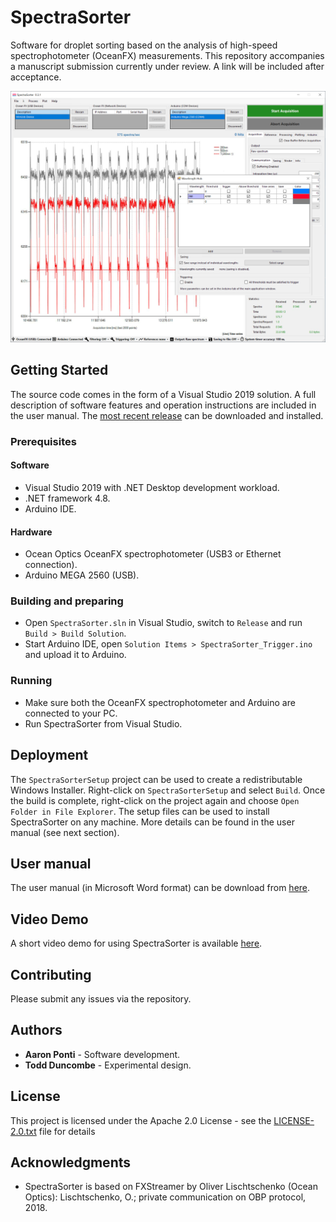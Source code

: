 # SpectraSorter

Software for droplet sorting based on the analysis of high-speed spectrophotometer (OceanFX) measurements. This repository accompanies a manuscript submission currently under review. A link will be included after acceptance.

<img src="SpectraSorter.png" alt="SpectraSorter" />

## Getting Started

The source code comes in the form of a Visual Studio 2019 solution. A full description of software features and operation instructions are included in the user manual. The [most recent release](https://github.com/SpectraSorter/SpectraSorter/releases/latest) can be downloaded and installed.

### Prerequisites

#### Software

* Visual Studio 2019 with .NET Desktop development workload.
* .NET framework 4.8.
* Arduino IDE.

#### Hardware

* Ocean Optics OceanFX spectrophotometer (USB3 or Ethernet connection).
* Arduino MEGA 2560 (USB).

### Building and preparing

* Open `SpectraSorter.sln` in Visual Studio, switch to `Release` and run `Build > Build Solution`.
* Start Arduino IDE, open `Solution Items > SpectraSorter_Trigger.ino` and upload it to Arduino.

### Running

* Make sure both the OceanFX spectrophotometer and Arduino are connected to your PC.
* Run SpectraSorter from Visual Studio.

## Deployment

The `SpectraSorterSetup` project can be used to create a redistributable Windows Installer. Right-click on `SpectraSorterSetup` and select `Build`. Once the build is complete, right-click on the project again and choose `Open Folder in File Explorer`.  The setup files can be used to install SpectraSorter on any machine. More details can be found in the user manual (see next section).

## User manual

The user manual (in Microsoft Word format) can be download from [here](https://github.com/SpectraSorter/SpectraSorter/tree/master/docs).

## Video Demo

A short video demo for using SpectraSorter is available [here](https://vimeo.com/601011694).

## Contributing

Please submit any issues via the repository.

## Authors

- **Aaron Ponti** - Software development.
- **Todd Duncombe** - Experimental design.

## License

This project is licensed under the Apache 2.0 License - see the [LICENSE-2.0.txt](./LICENSE-2.0.txt) file for details

## Acknowledgments

- SpectraSorter is based on FXStreamer by Oliver Lischtschenko (Ocean Optics): Lischtschenko, O.; private communication on OBP protocol, 2018.
